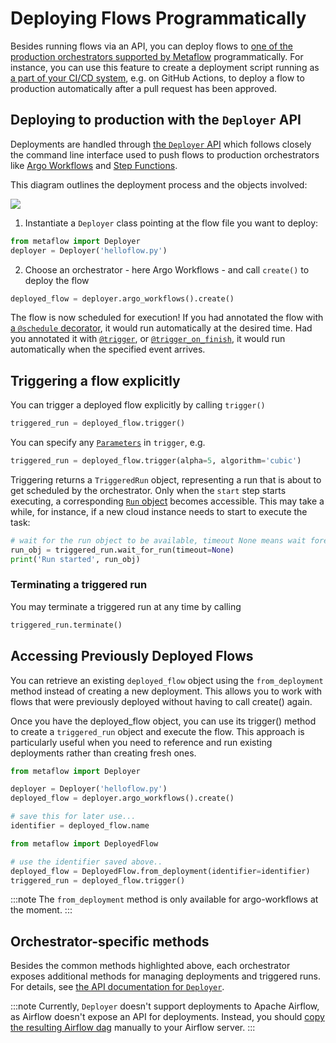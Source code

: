 
# Deploying Flows Programmatically

Besides running flows via an API, you can deploy flows to
[one of the production orchestrators supported by Metaflow](/production/scheduling-metaflow-flows/introduction)
programmatically. For instance, you can use this feature to create a deployment script running
as [a part of your CI/CD system](https://outerbounds.com/blog/continuous-delivery-of-ml-ai/),
e.g. on GitHub Actions, to deploy a flow to production automatically after a pull request
has been approved.

## Deploying to production with the `Deployer` API

Deployments are handled through [the `Deployer` API](/api/deployer) which follows closely the
command line interface used to push flows to production orchestrators like
[Argo Workflows](/production/scheduling-metaflow-flows/scheduling-with-argo-workflows) and
[Step Functions](/production/scheduling-metaflow-flows/scheduling-with-aws-step-functions).

This diagram outlines the deployment process and the objects involved:

![](/assets/deployer-flow.png)

1. Instantiate a `Deployer` class pointing at the flow file you want to deploy:

```python
from metaflow import Deployer
deployer = Deployer('helloflow.py')
```

2. Choose an orchestrator - here Argo Workflows - and call `create()` to deploy the flow

```python
deployed_flow = deployer.argo_workflows().create()
```

The flow is now scheduled for execution! If you had annotated the flow
with [a `@schedule` decorator](/api/flow-decorators/schedule), it would
run automatically at the desired time.
Had you annotated it with [`@trigger`](/api/flow-decorators/trigger),
or [`@trigger_on_finish`](/api/flow-decorators/trigger_on_finish), it would
run automatically when the specified event arrives.

## Triggering a flow explicitly

You can trigger a deployed flow explicitly by calling `trigger()`
```python
triggered_run = deployed_flow.trigger()
```

You can specify any [`Parameters`](/metaflow/basics#how-to-define-parameters-for-flows)
in `trigger`, e.g.
```python
triggered_run = deployed_flow.trigger(alpha=5, algorithm='cubic')
```
Triggering returns a `TriggeredRun` object, representing a run that is
about to get scheduled by the orchestrator. Only when the `start`
step starts executing, a corresponding [`Run` object](/metaflow/client)
becomes accessible. This may take a while, for instance, if a new
cloud instance needs to start to execute the task:

```python
# wait for the run object to be available, timeout None means wait forever
run_obj = triggered_run.wait_for_run(timeout=None)
print('Run started', run_obj)
```

### Terminating a triggered run

You may terminate a triggered run at any time by calling
```python
triggered_run.terminate()
```


## Accessing Previously Deployed Flows
You can retrieve an existing `deployed_flow` object using the 
`from_deployment` method instead of creating a new deployment. This allows 
you to work with flows that were previously deployed without having to call 
create() again.

Once you have the deployed_flow object, you can use its trigger() method to 
create a `triggered_run` object and execute the flow. This approach is 
particularly useful when you need to reference and run existing deployments 
rather than creating fresh ones.

```py
from metaflow import Deployer

deployer = Deployer('helloflow.py')
deployed_flow = deployer.argo_workflows().create()

# save this for later use...
identifier = deployed_flow.name
```

```py
from metaflow import DeployedFlow

# use the identifier saved above..
deployed_flow = DeployedFlow.from_deployment(identifier=identifier)
triggered_run = deployed_flow.trigger()
```

:::note
The `from_deployment` method is only available for argo-workflows at the moment.
:::

## Orchestrator-specific methods

Besides the common methods highlighted above, each orchestrator exposes
additional methods for managing deployments and triggered runs. For details,
see [the API documentation for `Deployer`](/api/deployer).


:::note
Currently, `Deployer` doesn't support deployments to Apache Airflow, as Airflow
doesn't expose an API for deployments. Instead, you should
[copy the resulting Airflow dag](/production/scheduling-metaflow-flows/scheduling-with-airflow#pushing-a-flow-to-production)
manually to your Airflow server.
:::

